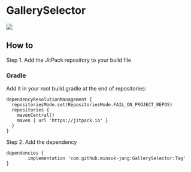 # GallerySelector
[![](https://jitpack.io/v/minsuk-jang/GallerySelector.svg)](https://jitpack.io/#minsuk-jang/GallerySelector)


## How to 
Step 1. Add the JitPack repository to your build file

### Gradle
Add it in your root build.gradle at the end of repositories:
```
dependencyResolutionManagement {
  repositoriesMode.set(RepositoriesMode.FAIL_ON_PROJECT_REPOS)
  repositories {
    mavenCentral()
    maven { url 'https://jitpack.io' }
  }
}
```
Step 2. Add the dependency
```
dependencies {
        implementation 'com.github.minsuk-jang:GallerySelector:Tag'
}
```
